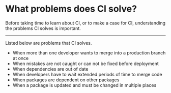 # What problems does CI solve?

Before taking time to learn about CI, or to make a case for CI, understanding the problems CI solves is important.

----

Listed below are problems that CI solves.

- When more than one developer wants to merge into a production branch at once
- When mistakes are not caught or can not be fixed before deployment
- When dependencies are out of date
- When developers have to wait extended periods of time to merge code
- When packages are dependent on other packages
- When a package is updated and must be changed in multiple places
